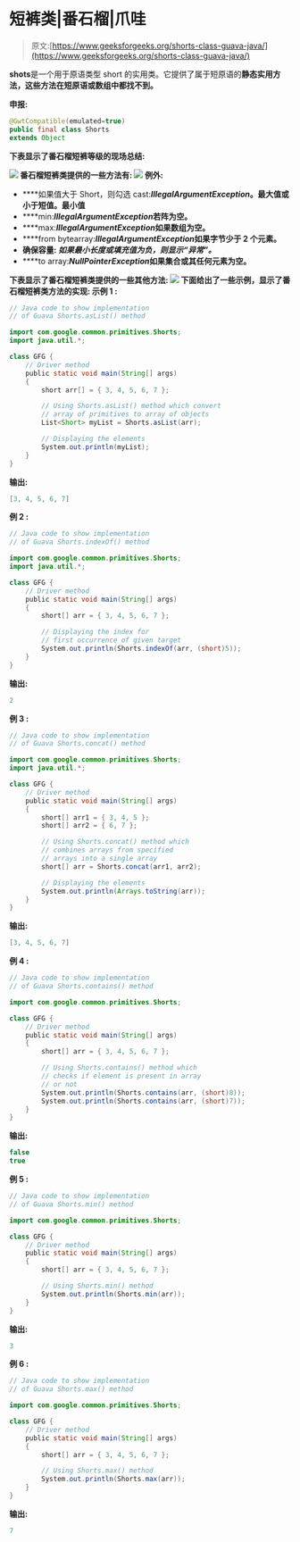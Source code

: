 # 短裤类|番石榴|爪哇

> 原文:[https://www.geeksforgeeks.org/shorts-class-guava-java/](https://www.geeksforgeeks.org/shorts-class-guava-java/)

**shots**是一个用于原语类型 short 的实用类。它提供了属于短原语的**静态实用方法，这些方法在短原语或数组中都找不到。**

****申报:****

```java
@GwtCompatible(emulated=true)
public final class Shorts
extends Object 
```

**下表显示了番石榴短裤等级的现场总结:**

**![](img/6c7d3c18811ec6b6e86284476b7b4b37.png)
番石榴短裤类提供的一些方法有:
![](img/3428b48a05381596159f3d85cba0a6ab.png)
**例外:****

*   ****如果值大于 Short，则勾选 cast:***IllegalArgumentException*。最大值或小于短值。最小值**
*   ****min:***IllegalArgumentException*若阵为空。**
*   ****max:***IllegalArgumentException*如果数组为空。**
*   ****from bytearray:***IllegalArgumentException*如果字节少于 2 个元素。**
*   ****确保容量:** *如果最小长度或填充值为负，则显示“异常”。***
*   ****to array:***NullPointerException*如果集合或其任何元素为空。**

**下表显示了番石榴短裤类提供的一些其他方法:
![](img/45233697a66890d3729f9958365bfba8.png)
下面给出了一些示例，显示了番石榴短裤类方法的实现:
**示例 1 :****

```java
// Java code to show implementation
// of Guava Shorts.asList() method

import com.google.common.primitives.Shorts;
import java.util.*;

class GFG {
    // Driver method
    public static void main(String[] args)
    {
        short arr[] = { 3, 4, 5, 6, 7 };

        // Using Shorts.asList() method which convert
        // array of primitives to array of objects
        List<Short> myList = Shorts.asList(arr);

        // Displaying the elements
        System.out.println(myList);
    }
}
```

**输出:**

```java
[3, 4, 5, 6, 7] 
```

****例 2 :****

```java
// Java code to show implementation
// of Guava Shorts.indexOf() method

import com.google.common.primitives.Shorts;
import java.util.*;

class GFG {
    // Driver method
    public static void main(String[] args)
    {
        short[] arr = { 3, 4, 5, 6, 7 };

        // Displaying the index for
        // first occurrence of given target
        System.out.println(Shorts.indexOf(arr, (short)5));
    }
}
```

**输出:**

```java
2 
```

****例 3 :****

```java
// Java code to show implementation
// of Guava Shorts.concat() method

import com.google.common.primitives.Shorts;
import java.util.*;

class GFG {
    // Driver method
    public static void main(String[] args)
    {
        short[] arr1 = { 3, 4, 5 };
        short[] arr2 = { 6, 7 };

        // Using Shorts.concat() method which
        // combines arrays from specified
        // arrays into a single array
        short[] arr = Shorts.concat(arr1, arr2);

        // Displaying the elements
        System.out.println(Arrays.toString(arr));
    }
}
```

**输出:**

```java
[3, 4, 5, 6, 7] 
```

****例 4 :****

```java
// Java code to show implementation
// of Guava Shorts.contains() method

import com.google.common.primitives.Shorts;

class GFG {
    // Driver method
    public static void main(String[] args)
    {
        short[] arr = { 3, 4, 5, 6, 7 };

        // Using Shorts.contains() method which
        // checks if element is present in array
        // or not
        System.out.println(Shorts.contains(arr, (short)8));
        System.out.println(Shorts.contains(arr, (short)7));
    }
}
```

**输出:**

```java
false
true 
```

****例 5 :****

```java
// Java code to show implementation
// of Guava Shorts.min() method

import com.google.common.primitives.Shorts;

class GFG {
    // Driver method
    public static void main(String[] args)
    {
        short[] arr = { 3, 4, 5, 6, 7 };

        // Using Shorts.min() method
        System.out.println(Shorts.min(arr));
    }
}
```

**输出:**

```java
3 
```

****例 6 :****

```java
// Java code to show implementation
// of Guava Shorts.max() method

import com.google.common.primitives.Shorts;

class GFG {
    // Driver method
    public static void main(String[] args)
    {
        short[] arr = { 3, 4, 5, 6, 7 };

        // Using Shorts.max() method
        System.out.println(Shorts.max(arr));
    }
}
```

**输出:**

```java
7 
```